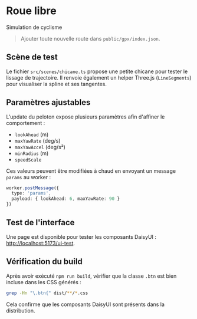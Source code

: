 # Roue libre
Simulation de cyclisme

> Ajouter toute nouvelle route dans `public/gpx/index.json`.

## Scène de test

Le fichier `src/scenes/chicane.ts` propose une petite chicane pour tester le lissage de trajectoire. Il renvoie également un helper Three.js (`LineSegments`) pour visualiser la spline et ses tangentes.

## Paramètres ajustables

L'update du peloton expose plusieurs paramètres afin d'affiner le comportement :

- `lookAhead` (m)
- `maxYawRate` (deg/s)
- `maxYawAccel` (deg/s²)
- `minRadius` (m)
- `speedScale`

Ces valeurs peuvent être modifiées à chaud en envoyant un message `params` au worker :

```ts
worker.postMessage({
  type: 'params',
  payload: { lookAhead: 6, maxYawRate: 90 }
})
```


## Test de l'interface

Une page est disponible pour tester les composants DaisyUI : [http://localhost:5173/ui-test](http://localhost:5173/ui-test).

## Vérification du build

Après avoir exécuté `npm run build`, vérifier que la classe `.btn` est bien incluse dans les CSS générés :

```sh
grep -Hn "\.btn{" dist/**/*.css
```

Cela confirme que les composants DaisyUI sont présents dans la distribution.

